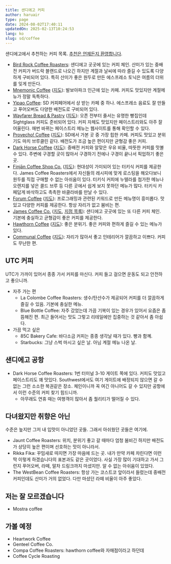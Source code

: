 ```yaml
---
title: 샌디에고 커피
author: haruair
type: page
date: 2024-08-02T17:40:11
updatedOn: 2025-02-13T10:24:53
lang: ko
slug: sd/coffee
---
```


샌디에고에서 추천하는 커피 목록. [추천은 언제든지 환영합니다](https://forms.gle/VET6pUuCvMBfxE219).

- [Bird Rock Coffee Roasters](https://birdrockcoffee.com/):
  샌디에고 곳곳에 있는 커피 체인. 산미가 있는 중배전 커피가 버드락 블랜드로
  나오긴 하지만 계절과 날씨에 따라 즐길 수 있도록 다양하게 구비되어 있다. 특히
  산미가 좋은 원두로 만든 에스프레소 토닉은 여름의 더위를 잊게 만든다.
- [Mnemonic Coffee](https://www.mnemonic.coffee)
  ([지도](https://maps.app.goo.gl/184cQaPG6WkndGAD8)):
  발보아파크 인근에 있는 카페. 커피도 맛있지만 계절메뉴가 정말 독특하다.
- [Yipao Coffee](https://yipao-coffee.com/): SD 커피페어에서 상 받는
  카페 중 하나. 에스프레소 음료도 잘 만들고 푸어오버도 다양한 배전도로 구비되어
  있다.
- [Wayfarer Bread & Pastry](https://www.wayfarerbread.com/)
  ([지도](https://maps.app.goo.gl/F4vumjC5AzVfsiVX6)):
  오픈 전부터 줄서는 유명한 빵집인데 Sightglass 커피도 준비되어 있다. 커피
  자체도 맛있지만 페이스트리와도 아주 잘 어울린다. 매번 바뀌는 페이스트리 메뉴는
  웹사이트를 통해 확인할 수 있다.
- [Provecho! Coffee](https://provechocoffee.com/)
  ([지도](https://maps.app.goo.gl/w4KvfSiSai38ytti7)):
  SD에서 가본 곳 중 가장 힙한 카페. 커피도 맛있고 분위기도 마치 브루클린 같다.
  배전도가 조금 높은 편이지만 균형감 좋은 커피.
- [Dark Horse Coffee](https://www.darkhorsecoffeeroasters.com/)
  ([지도](https://maps.app.goo.gl/Luf8sdsyCA7ywvY46)):
  중배전 커피와 알맞은 우유 비율, 따뜻한 커피를 맛볼 수 있다. 주변에 구경할 곳이
  많아서 구경하기 전에나 구경이 끝나서 픽업하기 좋은 곳.
- [Finjān Coffee Shop Co.](https://finjanco.com/)
  ([지도](https://maps.app.goo.gl/Nibo2AQ8bMH9mLCz6)):
  현대성이 가미되어 있는 터키식 커피를 제공한다. James Coffee Roasters에서
  자신들의 레시피에 맞게 로스팅을 해오다보니 원두를 직접 구매할 수 없는 아쉬움이
  있다. 터키식 커피에 누텔라를 첨가한 메뉴나 오렌지를 넣은 콜드 브루 등 다른
  곳에서 쉽게 보지 못하던 메뉴가 많다. 터키식 카페답게 바삭하고도 촉촉한
  바클라바를 만날 수 있다.
- [Forum Coffee](https://www.forumcoffees.com/)
  ([지도](https://maps.app.goo.gl/3dCD26WtriY9yGzv7)):
  프로그래밍과 관련된 키워드로 만든 메뉴명이 흥미롭다. 맛있고 다양한 커피를
  제공한다. 항상 자리가 없고 붐비는 편.
- [James Coffee Co.](https://jamescoffeeco.com/)
  ([지도](https://maps.app.goo.gl/F3Ew7a6XsrRN26gN8),
  [지점 목록](https://jamescoffeeco.com/pages/locations)):
  샌디에고 곳곳에 있는 또 다른 커피 체인. 기본에 충실하고 균형감이 좋은 커피를
  제공한다.
- [Hawthorn Coffee](https://www.hawthorncoffee.com/)
  ([지도](https://maps.app.goo.gl/apUng4P9t6BbshRW7)):
  좋은 분위기. 좋은 커피와 편하게 즐길 수 있는 메뉴가 있다.
- [Communal Coffee](https://communalcoffee.com/)
  ([지도](https://maps.app.goo.gl/EK3mtUjaM8UYFB727)):
  자리가 많아서 좋고 인테리어가 깔끔하고 이쁘다. 커피도 무난한 편.

## UTC 커피

UTC가 가까이 있어서 종종 가서 커피를 마신다. 커피 들고 걸으면 운동도 되고
안전하고 좋으니까.

- 자주 가는 편 
  - La Colombe Coffee Roasters:
    생수/탄산수가 제공되어 커피를 더 깔끔하게 즐길 수 있음. 기본에 충실한 메뉴.
  - Blue Bottle Coffee:
    자주 갔었는데 가끔 기복이 있는 경우가 있어서 요즘은 좀 뜸해진 편.
    최근 들어서는 맛도 그렇고 리테일에만 집중하는 것 같아서 좀 아쉽다.
- 가끔 먹고 싶은
  - 85C Bakery Cafe: 바다소금 커피는 종종 생각날 때가 있다. 빵과 함꼐.
  - Starbucks: 그냥 스벅 마시고 싶은 날. 아님 계절 메뉴 나온 날.

## 샌디에고 공항 

- Dark Horse Coffee Roasters: 1번 터미널 3-10 게이트 쪽에 있다. 커피도 맛있고
  페이스트리도 꽤 맛있다. Southwest에서도 여기 게이트에 배정되지 않으면 갈 수
  없는 그런 소소한 복권같은 장소. 체인이니까 꼭 여긴 아니어도 갈 수 있지만
  공항에서 이런 수준의 커피 찾기 힘드니까.
  - 아무래도 연휴 때는 여행객이 많아서 좀 퀄리티가 떨어질 수 있다.

## 다녀왔지만 취향은 아닌

수준은 높지만 그저 내 입맛이 아니었던 곳들. 그래서 아쉬웠던 곳들은 여기에.

- Jaunt Coffee Roasters: 위치, 분위기 좋고 갈 때마다 엄청 붐비긴 하지만 배전도가
  상당히 높은 편이며 선호하는 맛이 아니라서.
- Rikka Fika: 꾸밈새로 따지면 가장 마음에 드는 곳. 내가 만약 카페 차린다면 이런
  딱 이렇게 하겠습니다의 표본과도 같은 곳이었다. 사실 가장 많이 기대하고 가서
  그런지 푸어오버, 라떼, 말차 드링크까지 마셨지만. 알 수 없는 아쉬움이 있었다.
- The WestBean Coffee Roasters: 항상 가는 코스트코 앞이라서 들렸는데 중배전
  커피인데도 산미가 거의 없었다. 다만 마셨던 라떼 비율이 아주 좋았다.

## 저는 잘 모르겠습니다

- Mostra coffee

## 가볼 예정

- Heartwork Coffee
- Genteel Coffee Co.
- Compa Coffee Roasters: hawthorn coffee와 자매점이라고 하던데
- Coffee Cycle Roasting

